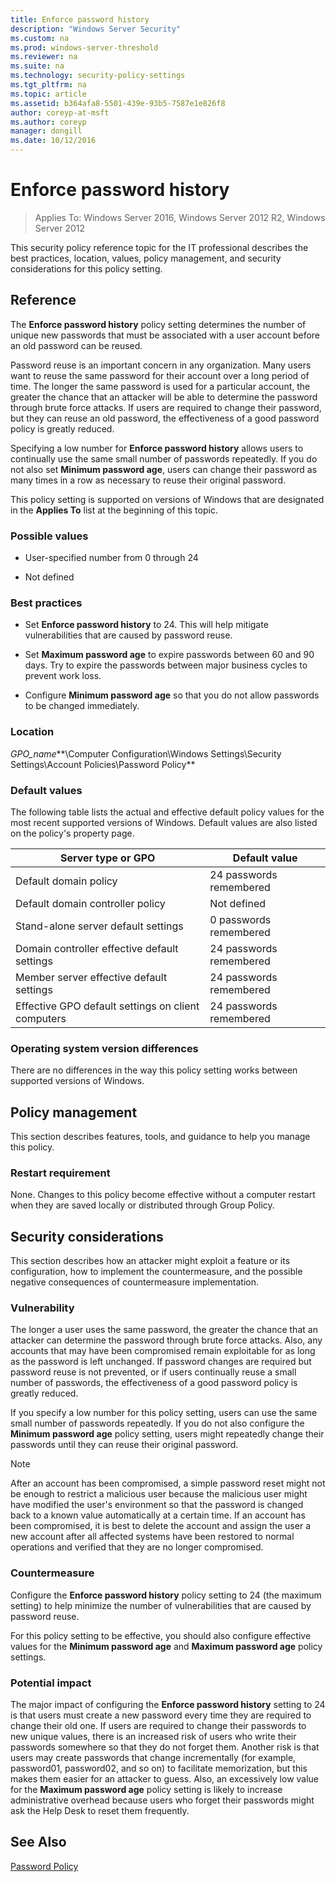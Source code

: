 ```yaml
---
title: Enforce password history
description: "Windows Server Security"
ms.custom: na
ms.prod: windows-server-threshold
ms.reviewer: na
ms.suite: na
ms.technology: security-policy-settings
ms.tgt_pltfrm: na
ms.topic: article
ms.assetid: b364afa8-5501-439e-93b5-7587e1e826f8
author: coreyp-at-msft
ms.author: coreyp
manager: dongill
ms.date: 10/12/2016
---
```

# Enforce password history

>Applies To: Windows Server 2016, Windows Server 2012 R2, Windows Server 2012

This security policy reference topic for the IT professional describes the best practices, location, values, policy management, and security considerations for this policy setting.  
  
## Reference  
The **Enforce password history** policy setting determines the number of unique new passwords that must be associated with a user account before an old password can be reused.  
  
Password reuse is an important concern in any organization. Many users want to reuse the same password for their account over a long period of time. The longer the same password is used for a particular account, the greater the chance that an attacker will be able to determine the password through brute force attacks. If users are required to change their password, but they can reuse an old password, the effectiveness of a good password policy is greatly reduced.  
  
Specifying a low number for **Enforce password history** allows users to continually use the same small number of passwords repeatedly. If you do not also set **Minimum password age**, users can change their password as many times in a row as necessary to reuse their original password.  
  
This policy setting is supported on versions of Windows that are designated in the **Applies To** list at the beginning of this topic.  
  
### Possible values  
  
-   User-specified number from 0 through 24  
  
-   Not defined  
  
### Best practices  
  
-   Set **Enforce password history** to 24. This will help mitigate vulnerabilities that are caused by password reuse.  
  
-   Set **Maximum password age** to expire passwords between 60 and 90 days. Try to expire the passwords between major business cycles to prevent work loss.  
  
-   Configure **Minimum password age** so that you do not allow passwords to be changed immediately.  
  
### Location  
*GPO_name***\Computer Configuration\Windows Settings\Security Settings\Account Policies\Password Policy**  
  
### Default values  
The following table lists the actual and effective default policy values for the most recent supported versions of Windows. Default values are also listed on the policy's property page.  
  
|Server type or GPO|Default value|  
|-----------|---------|  
|Default domain policy|24 passwords remembered|  
|Default domain controller policy|Not defined|  
|Stand-alone server default settings|0 passwords remembered|  
|Domain controller effective default settings|24 passwords remembered|  
|Member server effective default settings|24 passwords remembered|  
|Effective GPO default settings on client computers|24 passwords remembered|  
  
### Operating system version differences  
There are no differences in the way this policy setting works between supported versions of Windows.  
  
## Policy management  
This section describes features, tools, and guidance to help you manage this policy.  
  
### Restart requirement  
None. Changes to this policy become effective without a computer restart when they are saved locally or distributed through Group Policy.  
  
## Security considerations  
This section describes how an attacker might exploit a feature or its configuration, how to implement the countermeasure, and the possible negative consequences of countermeasure implementation.  
  
### Vulnerability  
The longer a user uses the same password, the greater the chance that an attacker can determine the password through brute force attacks. Also, any accounts that may have been compromised remain exploitable for as long as the password is left unchanged. If password changes are required but password reuse is not prevented, or if users continually reuse a small number of passwords, the effectiveness of a good password policy is greatly reduced.  
  
If you specify a low number for this policy setting, users can use the same small number of passwords repeatedly. If you do not also configure the **Minimum password age** policy setting, users might repeatedly change their passwords until they can reuse their original password.  
  
> [!NOTE]  
> After an account has been compromised, a simple password reset might not be enough to restrict a malicious user because the malicious user might have modified the user's environment so that the password is changed back to a known value automatically at a certain time. If an account has been compromised, it is best to delete the account and assign the user a new account after all affected systems have been restored to normal operations and verified that they are no longer compromised.  
  
### Countermeasure  
Configure the **Enforce password history** policy setting to 24 (the maximum setting) to help minimize the number of vulnerabilities that are caused by password reuse.  
  
For this policy setting to be effective, you should also configure effective values for the **Minimum password age** and **Maximum password age** policy settings.  
  
### Potential impact  
The major impact of configuring the **Enforce password history** setting to 24 is that users must create a new password every time they are required to change their old one. If users are required to change their passwords to new unique values, there is an increased risk of users who write their passwords somewhere so that they do not forget them. Another risk is that users may create passwords that change incrementally (for example, password01, password02, and so on) to facilitate memorization, but this makes them easier for an attacker to guess. Also, an excessively low value for the **Maximum password age**  policy setting is likely to increase administrative overhead because users who forget their passwords might ask the Help Desk to reset them frequently.  
  
## See Also  
[Password Policy](password-policy.md)  
  

